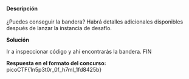 #### Descripción

¿Puedes conseguir la bandera?
Habrá detalles adicionales disponibles después de lanzar la instancia de desafío.

**Solución**

Ir a inspeccionar código y ahí encontrarás la bandera. FIN

**Respuesta en el formato del concurso:**
picoCTF{1n5p3t0r_0f_h7ml_1fd8425b}


